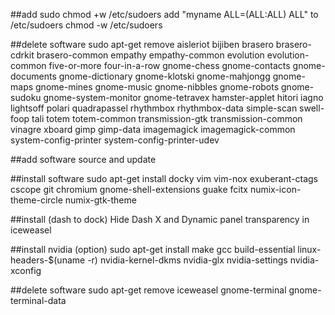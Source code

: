 ##add sudo
chmod +w /etc/sudoers
add "myname ALL=(ALL:ALL) ALL" to /etc/sudoers
chmod -w /etc/sudoers

##delete software
sudo apt-get remove aisleriot bijiben brasero brasero-cdrkit brasero-common empathy empathy-common evolution evolution-common five-or-more four-in-a-row gnome-chess gnome-contacts gnome-documents gnome-dictionary gnome-klotski gnome-mahjongg gnome-maps gnome-mines gnome-music gnome-nibbles gnome-robots gnome-sudoku gnome-system-monitor gnome-tetravex hamster-applet hitori iagno lightsoff polari quadrapassel rhythmbox rhythmbox-data simple-scan swell-foop tali totem totem-common transmission-gtk transmission-common vinagre xboard gimp gimp-data imagemagick imagemagick-common system-config-printer system-config-printer-udev

##add software source and update

##install software
sudo apt-get install docky vim vim-nox exuberant-ctags cscope git chromium gnome-shell-extensions guake fcitx numix-icon-theme-circle numix-gtk-theme

##install (dash to dock) Hide Dash X and Dynamic panel transparency in iceweasel

##install nvidia (option)
sudo apt-get install make gcc build-essential linux-headers-$(uname -r) nvidia-kernel-dkms nvidia-glx nvidia-settings nvidia-xconfig

##delete software
sudo apt-get remove iceweasel gnome-terminal gnome-terminal-data
